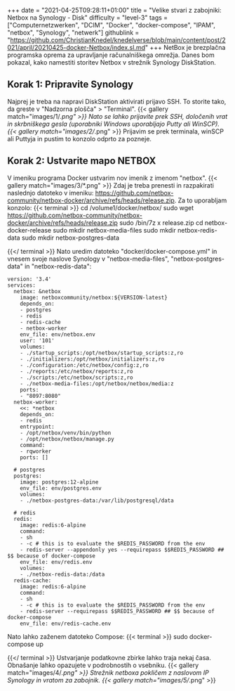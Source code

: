 +++
date = "2021-04-25T09:28:11+01:00"
title = "Velike stvari z zabojniki: Netbox na Synology - Disk"
difficulty = "level-3"
tags = ["Computernetzwerken", "DCIM", "Docker", "docker-compose", "IPAM", "netbox", "Synology", "netwerk"]
githublink = "https://github.com/ChristianKnedel/knedelverse/blob/main/content/post/2021/april/20210425-docker-Netbox/index.sl.md"
+++
NetBox je brezplačna programska oprema za upravljanje računalniškega omrežja. Danes bom pokazal, kako namestiti storitev Netbox v strežnik Synology DiskStation.
## Korak 1: Pripravite Synology
Najprej je treba na napravi DiskStation aktivirati prijavo SSH. To storite tako, da greste v "Nadzorna plošča" > "Terminal".
{{< gallery match="images/1/*.png" >}}
Nato se lahko prijavite prek SSH, določenih vrat in skrbniškega gesla (uporabniki Windows uporabljajo Putty ali WinSCP).
{{< gallery match="images/2/*.png" >}}
Prijavim se prek terminala, winSCP ali Puttyja in pustim to konzolo odprto za pozneje.
## Korak 2: Ustvarite mapo NETBOX
V imeniku programa Docker ustvarim nov imenik z imenom "netbox".
{{< gallery match="images/3/*.png" >}}
Zdaj je treba prenesti in razpakirati naslednjo datoteko v imeniku: https://github.com/netbox-community/netbox-docker/archive/refs/heads/release.zip. Za to uporabljam konzolo:
{{< terminal >}}
cd /volume1/docker/netbox/
sudo wget https://github.com/netbox-community/netbox-docker/archive/refs/heads/release.zip
sudo /bin/7z x release.zip
cd netbox-docker-release
sudo mkdir netbox-media-files
sudo mkdir netbox-redis-data
sudo mkdir netbox-postgres-data

{{</ terminal >}}
Nato uredim datoteko "docker/docker-compose.yml" in vnesem svoje naslove Synology v "netbox-media-files", "netbox-postgres-data" in "netbox-redis-data":
```
version: '3.4'
services:
  netbox: &netbox
    image: netboxcommunity/netbox:${VERSION-latest}
    depends_on:
    - postgres
    - redis
    - redis-cache
    - netbox-worker
    env_file: env/netbox.env
    user: '101'
    volumes:
    - ./startup_scripts:/opt/netbox/startup_scripts:z,ro
    - ./initializers:/opt/netbox/initializers:z,ro
    - ./configuration:/etc/netbox/config:z,ro
    - ./reports:/etc/netbox/reports:z,ro
    - ./scripts:/etc/netbox/scripts:z,ro
    - ./netbox-media-files:/opt/netbox/netbox/media:z
    ports:
    - "8097:8080"
  netbox-worker:
    <<: *netbox
    depends_on:
    - redis
    entrypoint:
    - /opt/netbox/venv/bin/python
    - /opt/netbox/netbox/manage.py
    command:
    - rqworker
    ports: []

  # postgres
  postgres:
    image: postgres:12-alpine
    env_file: env/postgres.env
    volumes:
    - ./netbox-postgres-data:/var/lib/postgresql/data

  # redis
  redis:
    image: redis:6-alpine
    command:
    - sh
    - -c # this is to evaluate the $REDIS_PASSWORD from the env
    - redis-server --appendonly yes --requirepass $$REDIS_PASSWORD ## $$ because of docker-compose
    env_file: env/redis.env
    volumes:
    - ./netbox-redis-data:/data
  redis-cache:
    image: redis:6-alpine
    command:
    - sh
    - -c # this is to evaluate the $REDIS_PASSWORD from the env
    - redis-server --requirepass $$REDIS_PASSWORD ## $$ because of docker-compose
    env_file: env/redis-cache.env

```
Nato lahko zaženem datoteko Compose:
{{< terminal >}}
sudo docker-compose up

{{</ terminal >}}
Ustvarjanje podatkovne zbirke lahko traja nekaj časa. Obnašanje lahko opazujete v podrobnostih o vsebniku.
{{< gallery match="images/4/*.png" >}}
Strežnik netboxa pokličem z naslovom IP Synology in vratom za zabojnik.
{{< gallery match="images/5/*.png" >}}